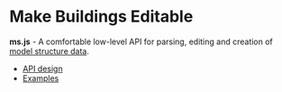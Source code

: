 # Make Buildings Editable

**ms.js** - A comfortable low-level API for parsing, editing and creation of [model structure data](https://github.com/archilogic-com/model-structure).

* [API design](docs/api-design.md)
* [Examples](docs/examples.md)
